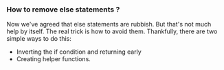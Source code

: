 <StandardTab choosen="maintainability" />

<div class="font-bold h-full overflow-y-auto m-4 mt-20">
  <h3 class="text-center ">How to remove else statements ?</h3>
  <p class="text-center  font-extralight text-xl">
    Now we've agreed that else statements are rubbish. But that's not much help by itself. The real trick is how to avoid them. Thankfully, there are two simple ways to do this:
  </p>
  <ul v-click class="mt-10 !font-light">
    <li>Inverting the if condition and returning early</li>
    <li>Creating helper functions.</li>
  </ul>
</div>

<!-- TIME : 05:00 -->